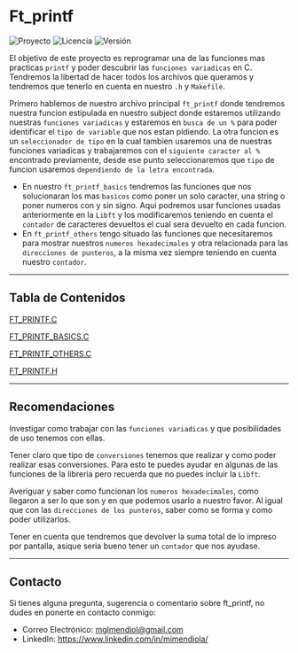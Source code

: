 # Ft_printf

![Proyecto](https://img.shields.io/badge/Ft_printf-Project-blue)
![Licencia](https://img.shields.io/badge/Licencia-MIT-orange)
![Versión](https://img.shields.io/badge/Versión-1.0-green)

El objetivo de este proyecto es reprogramar una de las funciones mas practicas `printf` y poder descubrir las `funciones variadicas` en C.
Tendremos la libertad de hacer todos los archivos que queramos y tendremos que tenerlo en cuenta en nuestro `.h` y `Makefile`.

Primero hablemos de nuestro archivo principal `ft_printf` donde tendremos nuestra funcion estipulada en nuestro subject donde estaremos utilizando nuestras `funciones variadicas` y estaremos en `busca de un %` para poder identificar el `tipo de variable` que nos estan pidiendo. La otra funcion es un `seleccionador de tipo` en la cual tambien usaremos una de nuestras funciones variadicas y trabajaremos con el `siguiente caracter al %` encontrado previamente, desde ese punto seleccionaremos que `tipo` de funcion usaremos `dependiendo de la letra encontrada`.

- En nuestro `ft_printf_basics` tendremos las funciones que nos solucionaran los mas `basicos` como poner un solo caracter, una string o poner numeros con y sin signo. Aqui podremos usar funciones usadas anteriormente en la `Libft` y los modificaremos teniendo en cuenta el `contador` de caracteres devueltos el cual sera devuelto en cada funcion.
- En `ft_printf_others` tengo situado las funciones que necesitaremos para mostrar nuestros `numeros hexadecimales` y otra relacionada para las `direcciones de punteros`, a la misma vez siempre teniendo en cuenta nuestro `contador`.

---

## Tabla de Contenidos

[FT_PRINTF.C](./ft_printf.c)

[FT_PRINTF_BASICS.C](./ft_printf_basics.c)

[FT_PRINTF_OTHERS.C](./ft_printf_others.c)

[FT_PRINTF.H](./ft_printf.h)

---

## Recomendaciones

Investigar como trabajar con las `funciones variadicas` y que posibilidades de uso tenemos con ellas.

Tener claro que tipo de `conversiones` tenemos que realizar y como poder realizar esas conversiones. Para esto te puedes ayudar en algunas de las funciones de la libreria pero recuerda que no puedes incluir la `Libft`.

Averiguar y saber como funcionan los `numeros hexadecimales`, como llegaron a ser lo que son y en que podemos usarlo a nuestro favor. Al igual que con las `direcciones de los punteros`, saber como se forma y como poder utilizarlos.

Tener en cuenta que tendremos que devolver la suma total de lo impreso por pantalla, asique seria bueno tener un `contador` que nos ayudase.

---

## Contacto

Si tienes alguna pregunta, sugerencia o comentario sobre ft_printf, no dudes en ponerte en contacto conmigo:

- Correo Electrónico: <a href="mailto:mglmendiol@gmail.com" style="text-decoration: none; color:#fff">mglmendiol@gmail.com</a>
- LinkedIn: <a href="https://www.linkedin.com/in/mimendiola/" style="text-decoration: none; color:#fff !important;">https://www.linkedin.com/in/mimendiola/</a>
